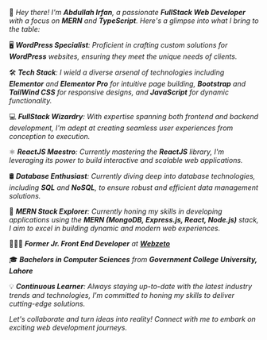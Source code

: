 <!--
**devabdullah2k/devabdullah2k** is a ✨ _special_ ✨ repository because its `README.md` (this file) appears on your GitHub profile.

Here are some ideas to get you started:

- 🔭 I’m currently working on ...
- 🌱 I’m currently learning ...
- 👯 I’m looking to collaborate on ...
- 🤔 I’m looking for help with ...
- 💬 Ask me about ...
- 📫 How to reach me: ...
- 😄 Pronouns: ...
- ⚡ Fun fact: ...
-->

👋 <i>Hey there! I'm <b>Abdullah Irfan</b>, a passionate <b>FullStack Web Developer</b> with a focus on <b>MERN</b> and <b>TypeScript</b>. Here's a glimpse into what I bring to the table:</i>

🖥️ <i><b>WordPress Specialist</b>: Proficient in crafting custom solutions for <b>WordPress</b> websites, ensuring they meet the unique needs of clients.</i>

🛠️ <i><b>Tech Stack</b>: I wield a diverse arsenal of technologies including <b>Elementor</b> and <b>Elementor Pro</b> for intuitive page building, <b>Bootstrap</b> and <b>TailWind CSS</b> for responsive designs, and <b>JavaScript</b> for dynamic functionality.</i>

💻 <i><b>FullStack Wizardry</b>: With expertise spanning both frontend and backend development, I'm adept at creating seamless user experiences from conception to execution.</i>

⚛️ <i><b>ReactJS Maestro</b>: Currently mastering the <b>ReactJS</b> library, I'm leveraging its power to build interactive and scalable web applications.</i>

🛢️ <i><b>Database Enthusiast</b>: Currently diving deep into database technologies, including <b>SQL</b> and <b>NoSQL</b>, to ensure robust and efficient data management solutions.</i>

💼 <i><b>MERN Stack Explorer</b>: Currently honing my skills in developing applications using the <b>MERN (MongoDB, Express.js, React, Node.js)</b> stack, I aim to excel in building dynamic and modern web experiences.</i>

🧑🏾‍💻 <i><b>Former Jr. Front End Developer</b> at <b>[Webzeto](https://github.com/Webzeto)</b></i>

🎓 <i><b>Bachelors in Computer Sciences</b> from <b>Government College University, Lahore</b></i>

💡 <i><b>Continuous Learner</b>: Always staying up-to-date with the latest industry trends and technologies, I'm committed to honing my skills to deliver cutting-edge solutions.</i>

<i>Let's collaborate and turn ideas into reality! Connect with me to embark on exciting web development journeys.</i>

